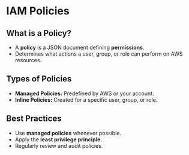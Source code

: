 # IAM Policies

## What is a Policy?
- A **policy** is a JSON document defining **permissions**.
- Determines what actions a user, group, or role can perform on AWS resources.

## Types of Policies
- **Managed Policies:** Predefined by AWS or your account.
- **Inline Policies:** Created for a specific user, group, or role.

## Best Practices
- Use **managed policies** whenever possible.
- Apply the **least privilege principle**.
- Regularly review and audit policies.
